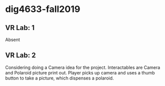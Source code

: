 # dig4633-fall2019

## VR Lab: 1
Absent 

## VR Lab: 2 
Considering doing a Camera idea for the project. Interactables are Camera and Polaroid picture print out. Player picks up camera and uses a thumb button to take a picture, which dispenses a polaroid.

